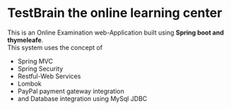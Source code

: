# TestBrain the online learning center
This is an Online Examination web-Application built using <b> Spring boot and thymeleafe</b>.
  <br/>This system uses the concept of <ul><li>Spring MVC</li><li> Spring Security</li><li> Restful-Web Services</li><li> Lombok</li><li> PayPal payment gateway integration</li> <li>and Database integration using MySql JDBC</li></ul>
